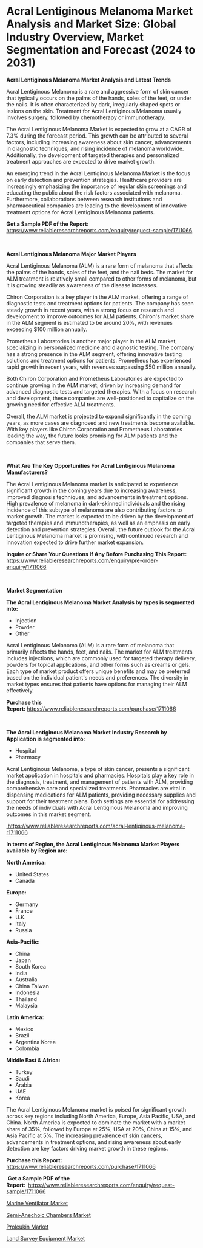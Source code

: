 <p><h1>Acral Lentiginous Melanoma Market Analysis and Market Size: Global Industry Overview, Market Segmentation and Forecast (2024 to 2031)</h1></p><p><strong>Acral Lentiginous Melanoma Market Analysis and Latest Trends</strong></p>
<p><p>Acral Lentiginous Melanoma is a rare and aggressive form of skin cancer that typically occurs on the palms of the hands, soles of the feet, or under the nails. It is often characterized by dark, irregularly shaped spots or lesions on the skin. Treatment for Acral Lentiginous Melanoma usually involves surgery, followed by chemotherapy or immunotherapy.</p><p>The Acral Lentiginous Melanoma Market is expected to grow at a CAGR of 7.3% during the forecast period. This growth can be attributed to several factors, including increasing awareness about skin cancer, advancements in diagnostic techniques, and rising incidence of melanoma worldwide. Additionally, the development of targeted therapies and personalized treatment approaches are expected to drive market growth.</p><p>An emerging trend in the Acral Lentiginous Melanoma Market is the focus on early detection and prevention strategies. Healthcare providers are increasingly emphasizing the importance of regular skin screenings and educating the public about the risk factors associated with melanoma. Furthermore, collaborations between research institutions and pharmaceutical companies are leading to the development of innovative treatment options for Acral Lentiginous Melanoma patients.</p></p>
<p><strong>Get a Sample PDF of the Report:&nbsp;</strong> <a href="https://www.reliableresearchreports.com/enquiry/request-sample/1711066">https://www.reliableresearchreports.com/enquiry/request-sample/1711066</a></p>
<p>&nbsp;</p>
<p><strong>Acral Lentiginous Melanoma Major Market Players</strong></p>
<p><p>Acral Lentiginous Melanoma (ALM) is a rare form of melanoma that affects the palms of the hands, soles of the feet, and the nail beds. The market for ALM treatment is relatively small compared to other forms of melanoma, but it is growing steadily as awareness of the disease increases.</p><p>Chiron Corporation is a key player in the ALM market, offering a range of diagnostic tests and treatment options for patients. The company has seen steady growth in recent years, with a strong focus on research and development to improve outcomes for ALM patients. Chiron's market share in the ALM segment is estimated to be around 20%, with revenues exceeding $100 million annually.</p><p>Prometheus Laboratories is another major player in the ALM market, specializing in personalized medicine and diagnostic testing. The company has a strong presence in the ALM segment, offering innovative testing solutions and treatment options for patients. Prometheus has experienced rapid growth in recent years, with revenues surpassing $50 million annually.</p><p>Both Chiron Corporation and Prometheus Laboratories are expected to continue growing in the ALM market, driven by increasing demand for advanced diagnostic tests and targeted therapies. With a focus on research and development, these companies are well-positioned to capitalize on the growing need for effective ALM treatments.</p><p>Overall, the ALM market is projected to expand significantly in the coming years, as more cases are diagnosed and new treatments become available. With key players like Chiron Corporation and Prometheus Laboratories leading the way, the future looks promising for ALM patients and the companies that serve them.</p></p>
<p>&nbsp;</p>
<p><strong>What Are The Key Opportunities For Acral Lentiginous Melanoma Manufacturers?</strong></p>
<p><p>The Acral Lentiginous Melanoma market is anticipated to experience significant growth in the coming years due to increasing awareness, improved diagnosis techniques, and advancements in treatment options. High prevalence of melanoma in dark-skinned individuals and the rising incidence of this subtype of melanoma are also contributing factors to market growth. The market is expected to be driven by the development of targeted therapies and immunotherapies, as well as an emphasis on early detection and prevention strategies. Overall, the future outlook for the Acral Lentiginous Melanoma market is promising, with continued research and innovation expected to drive further market expansion.</p></p>
<p><strong>Inquire or Share Your Questions If Any Before Purchasing This Report:</strong> <a href="https://www.reliableresearchreports.com/enquiry/pre-order-enquiry/1711066">https://www.reliableresearchreports.com/enquiry/pre-order-enquiry/1711066</a></p>
<p>&nbsp;</p>
<p><strong>Market Segmentation</strong></p>
<p><strong>The Acral Lentiginous Melanoma Market Analysis by types is segmented into:</strong></p>
<p><ul><li>Injection</li><li>Powder</li><li>Other</li></ul></p>
<p><p>Acral Lentiginous Melanoma (ALM) is a rare form of melanoma that primarily affects the hands, feet, and nails. The market for ALM treatments includes injections, which are commonly used for targeted therapy delivery, powders for topical applications, and other forms such as creams or gels. Each type of market product offers unique benefits and may be preferred based on the individual patient's needs and preferences. The diversity in market types ensures that patients have options for managing their ALM effectively.</p></p>
<p><strong>Purchase this Report:&nbsp;</strong><a href="https://www.reliableresearchreports.com/purchase/1711066">https://www.reliableresearchreports.com/purchase/1711066</a></p>
<p>&nbsp;</p>
<p><strong>The Acral Lentiginous Melanoma Market Industry Research by Application is segmented into:</strong></p>
<p><ul><li>Hospital</li><li>Pharmacy</li></ul></p>
<p><p>Acral Lentiginous Melanoma, a type of skin cancer, presents a significant market application in hospitals and pharmacies. Hospitals play a key role in the diagnosis, treatment, and management of patients with ALM, providing comprehensive care and specialized treatments. Pharmacies are vital in dispensing medications for ALM patients, providing necessary supplies and support for their treatment plans. Both settings are essential for addressing the needs of individuals with Acral Lentiginous Melanoma and improving outcomes in this market segment.</p></p>
<p><a href="https://www.reliableresearchreports.com/acral-lentiginous-melanoma-r1711066">&nbsp;https://www.reliableresearchreports.com/acral-lentiginous-melanoma-r1711066</a></p>
<p><strong>In terms of Region, the Acral Lentiginous Melanoma Market Players available by Region are:</strong></p>
<p>
    <p> <strong> North America: </strong>
        <ul>
            <li>United States</li>
            <li>Canada</li>
        </ul>
        </p> 
    <p> <strong> Europe: </strong>
        <ul>
            <li>Germany</li>
            <li>France</li>
            <li>U.K.</li>
            <li>Italy</li>
            <li>Russia</li>
        </ul>
        </p> 
    <p> <strong> Asia-Pacific: </strong>
        <ul>
            <li>China</li>
            <li>Japan</li>
            <li>South Korea</li>
            <li>India</li>
            <li>Australia</li>
            <li>China Taiwan</li>
            <li>Indonesia</li>
            <li>Thailand</li>
            <li>Malaysia</li>
        </ul>
        </p> 
    <p> <strong> Latin America: </strong>
        <ul>
            <li>Mexico</li>
            <li>Brazil</li>
            <li>Argentina Korea</li>
            <li>Colombia</li>
        </ul>
        </p> 
    <p> <strong> Middle East & Africa: </strong>
        <ul>
            <li>Turkey</li>
            <li>Saudi</li>
            <li>Arabia</li>
            <li>UAE</li>
            <li>Korea</li>
        </ul>
    </p>
    </p>
<p><p>The Acral Lentiginous Melanoma market is poised for significant growth across key regions including North America, Europe, Asia Pacific, USA, and China. North America is expected to dominate the market with a market share of 35%, followed by Europe at 25%, USA at 20%, China at 15%, and Asia Pacific at 5%. The increasing prevalence of skin cancers, advancements in treatment options, and rising awareness about early detection are key factors driving market growth in these regions.</p></p>
<p><strong>Purchase this Report: </strong><a href="https://www.reliableresearchreports.com/purchase/1711066">https://www.reliableresearchreports.com/purchase/1711066</a></p>
<p>&nbsp;<strong>Get a Sample PDF of the Report:&nbsp;&nbsp;</strong><a href="https://www.reliableresearchreports.com/enquiry/request-sample/1711066">https://www.reliableresearchreports.com/enquiry/request-sample/1711066</a></p>
<p><strong></strong></p>
<p><p><a href="https://www.linkedin.com/pulse/marine-ventilator-market-comprehensive-assessment-type-hgyre">Marine Ventilator Market</a></p><p><a href="https://medium.com/@richardline778/semi-anechoic-chambers-market-trends-forecast-and-competitive-analysis-to-2031-436d0cb02df5">Semi-Anechoic Chambers Market</a></p><p><a href="https://github.com/AdrianaPaucek2023/Market-Research-Report-List-1/blob/main/proleukin-market.md">Proleukin Market</a></p><p><a href="https://www.linkedin.com/pulse/land-survey-equipment-market-trends-forecast-competitive-iswie">Land Survey Equipment Market</a></p></p>